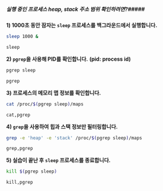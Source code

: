 ##### 실행 중인 프로세스 heap, stack 주소 범위 확인하려면?#####

**1) 1000초 동안 잠자는 `sleep` 프로세스를 백그라운드에서 실행합니다.**
```bash
sleep 1000 &
```
```tech
sleep
```

**2) `pgrep`을 사용해 PID를 확인합니다.**
**(pid: process id)**
```bash
pgrep sleep
```
```tech
pgrep
```

**3) 프로세스의 메모리 맵 정보를 확인합니다.**
```bash
cat /proc/$(pgrep sleep)/maps
```
```tech
cat,pgrep
```

**4) `grep`을 사용하여 힙과 스택 정보만 필터링합니다.**
```bash
grep -e 'heap' -e 'stack' /proc/$(pgrep sleep)/maps
```
```tech
grep,pgrep
```

**5) 실습이 끝난 후 `sleep` 프로세스를 종료합니다.**
```bash
kill $(pgrep sleep)
```
```tech
kill,pgrep
```